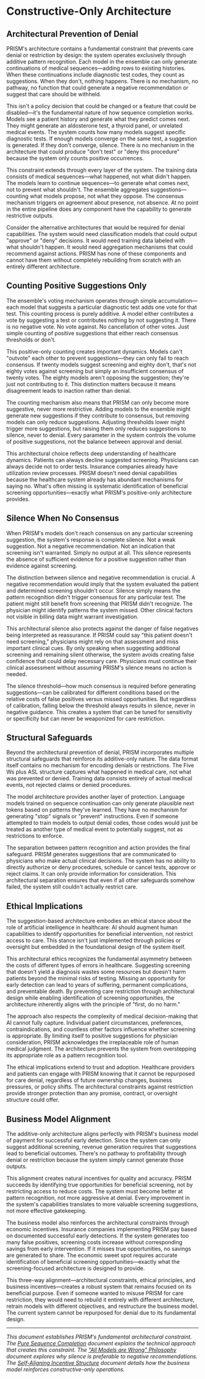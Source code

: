 # Constructive-Only Architecture

## Architectural Prevention of Denial

PRISM's architecture contains a fundamental constraint that prevents care denial or restriction by design: the system operates exclusively through additive pattern recognition. Each model in the ensemble can only generate continuations of medical sequences—adding rows to existing histories. When these continuations include diagnostic test codes, they count as suggestions. When they don't, nothing happens. There is no mechanism, no pathway, no function that could generate a negative recommendation or suggest that care should be withheld.

This isn't a policy decision that could be changed or a feature that could be disabled—it's the fundamental nature of how sequence completion works. Models see a patient history and generate what they predict comes next. They might generate an aldosterone test, a thyroid panel, or unrelated medical events. The system counts how many models suggest specific diagnostic tests. If enough models converge on the same test, a suggestion is generated. If they don't converge, silence. There is no mechanism in the architecture that could produce "don't test" or "deny this procedure" because the system only counts positive occurrences.

This constraint extends through every layer of the system. The training data consists of medical sequences—what happened, not what didn't happen. The models learn to continue sequences—to generate what comes next, not to prevent what shouldn't. The ensemble aggregates suggestions—counting what models propose, not what they oppose. The consensus mechanism triggers on agreement about presence, not absence. At no point in the entire pipeline does any component have the capability to generate restrictive outputs.

Consider the alternative architectures that would be required for denial capabilities. The system would need classification models that could output "approve" or "deny" decisions. It would need training data labeled with what shouldn't happen. It would need aggregation mechanisms that could recommend against actions. PRISM has none of these components and cannot have them without completely rebuilding from scratch with an entirely different architecture.

## Counting Positive Suggestions Only

The ensemble's voting mechanism operates through simple accumulation—each model that suggests a particular diagnostic test adds one vote for that test. This counting process is purely additive. A model either contributes a vote by suggesting a test or contributes nothing by not suggesting it. There is no negative vote. No vote against. No cancellation of other votes. Just simple counting of positive suggestions that either reach consensus thresholds or don't.

This positive-only counting creates important dynamics. Models can't "outvote" each other to prevent suggestions—they can only fail to reach consensus. If twenty models suggest screening and eighty don't, that's not eighty votes against screening but simply an insufficient consensus of twenty votes. The eighty models aren't opposing the suggestion; they're just not contributing to it. This distinction matters because it means disagreement leads to inaction rather than denial.

The counting mechanism also means that PRISM can only become more suggestive, never more restrictive. Adding models to the ensemble might generate new suggestions if they contribute to consensus, but removing models can only reduce suggestions. Adjusting thresholds lower might trigger more suggestions, but raising them only reduces suggestions to silence, never to denial. Every parameter in the system controls the volume of positive suggestions, not the balance between approval and denial.

This architectural choice reflects deep understanding of healthcare dynamics. Patients can always decline suggested screening. Physicians can always decide not to order tests. Insurance companies already have utilization review processes. PRISM doesn't need denial capabilities because the healthcare system already has abundant mechanisms for saying no. What's often missing is systematic identification of beneficial screening opportunities—exactly what PRISM's positive-only architecture provides.

## Silence When No Consensus

When PRISM's models don't reach consensus on any particular screening suggestion, the system's response is complete silence. Not a weak suggestion. Not a negative recommendation. Not an indication that screening isn't warranted. Simply no output at all. This silence represents the absence of sufficient evidence for a positive suggestion rather than evidence against screening.

The distinction between silence and negative recommendation is crucial. A negative recommendation would imply that the system evaluated the patient and determined screening shouldn't occur. Silence simply means the pattern recognition didn't trigger consensus for any particular test. The patient might still benefit from screening that PRISM didn't recognize. The physician might identify patterns the system missed. Other clinical factors not visible in billing data might warrant investigation.

This architectural silence also protects against the danger of false negatives being interpreted as reassurance. If PRISM could say "this patient doesn't need screening," physicians might rely on that assessment and miss important clinical cues. By only speaking when suggesting additional screening and remaining silent otherwise, the system avoids creating false confidence that could delay necessary care. Physicians must continue their clinical assessment without assuming PRISM's silence means no action is needed.

The silence threshold—how much consensus is required before generating suggestions—can be calibrated for different conditions based on the relative costs of false positives versus missed opportunities. But regardless of calibration, falling below the threshold always results in silence, never in negative guidance. This creates a system that can be tuned for sensitivity or specificity but can never be weaponized for care restriction.

## Structural Safeguards

Beyond the architectural prevention of denial, PRISM incorporates multiple structural safeguards that reinforce its additive-only nature. The data format itself contains no mechanism for encoding denials or restrictions. The Five Ws plus ASL structure captures what happened in medical care, not what was prevented or denied. Training data consists entirely of actual medical events, not rejected claims or denied procedures.

The model architecture provides another layer of protection. Language models trained on sequence continuation can only generate plausible next tokens based on patterns they've learned. They have no mechanism for generating "stop" signals or "prevent" instructions. Even if someone attempted to train models to output denial codes, those codes would just be treated as another type of medical event to potentially suggest, not as restrictions to enforce.

The separation between pattern recognition and action provides the final safeguard. PRISM generates suggestions that are communicated to physicians who make actual clinical decisions. The system has no ability to directly authorize or deny procedures, schedule or cancel tests, approve or reject claims. It can only provide information for consideration. This architectural separation ensures that even if all other safeguards somehow failed, the system still couldn't actually restrict care.

## Ethical Implications

The suggestion-based architecture embodies an ethical stance about the role of artificial intelligence in healthcare: AI should augment human capabilities to identify opportunities for beneficial intervention, not restrict access to care. This stance isn't just implemented through policies or oversight but embedded in the foundational design of the system itself.

This architectural ethics recognizes the fundamental asymmetry between the costs of different types of errors in healthcare. Suggesting screening that doesn't yield a diagnosis wastes some resources but doesn't harm patients beyond the minimal risks of testing. Missing an opportunity for early detection can lead to years of suffering, permanent complications, and preventable death. By preventing care restriction through architectural design while enabling identification of screening opportunities, the architecture inherently aligns with the principle of "first, do no harm."

The approach also respects the complexity of medical decision-making that AI cannot fully capture. Individual patient circumstances, preferences, contraindications, and countless other factors influence whether screening is appropriate. By limiting itself to positive suggestions for physician consideration, PRISM acknowledges the irreplaceable role of human medical judgment. The architecture prevents the system from overstepping its appropriate role as a pattern recognition tool.

The ethical implications extend to trust and adoption. Healthcare providers and patients can engage with PRISM knowing that it cannot be repurposed for care denial, regardless of future ownership changes, business pressures, or policy shifts. The architectural constraints against restriction provide stronger protection than any promise, contract, or oversight structure could offer.

## Business Model Alignment

The additive-only architecture aligns perfectly with PRISM's business model of payment for successful early detection. Since the system can only suggest additional screening, revenue generation requires that suggestions lead to beneficial outcomes. There's no pathway to profitability through denial or restriction because the system simply cannot generate those outputs.

This alignment creates natural incentives for quality and accuracy. PRISM succeeds by identifying true opportunities for beneficial screening, not by restricting access to reduce costs. The system must become better at pattern recognition, not more aggressive at denial. Every improvement in the system's capabilities translates to more valuable screening suggestions, not more effective gatekeeping.

The business model also reinforces the architectural constraints through economic incentives. Insurance companies implementing PRISM pay based on documented successful early detections. If the system generates too many false positives, screening costs increase without corresponding savings from early intervention. If it misses true opportunities, no savings are generated to share. The economic sweet spot requires accurate identification of beneficial screening opportunities—exactly what the screening-focused architecture is designed to provide.

This three-way alignment—architectural constraints, ethical principles, and business incentives—creates a robust system that remains focused on its beneficial purpose. Even if someone wanted to misuse PRISM for care restriction, they would need to rebuild it entirely with different architecture, retrain models with different objectives, and restructure the business model. The current system cannot be repurposed for denial due to its fundamental design.

---

*This document establishes PRISM's fundamental architectural constraint. The [Pure Sequence Completion](/20-pure-sequence-completion) document explains the technical approach that creates this constraint. The ["All Models are Wrong" Philosophy](/23-all-models-wrong) document explores why silence is preferable to negative recommendations. The [Self-Aligning Incentive Structure](/42-incentive-structure) document details how the business model reinforces constructive-only operations.*
